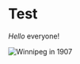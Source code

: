 # Test

*Hello* everyone!

![Winnipeg in 1907](https://upload.wikimedia.org/wikipedia/commons/thumb/2/27/Winnipeg_1907.jpg/640px-Winnipeg_1907.jpg)
